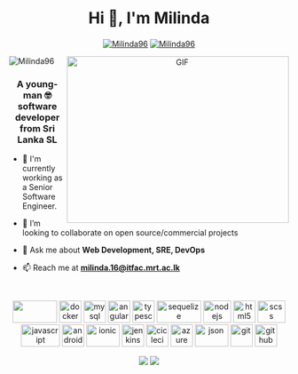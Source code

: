 <h1 align="center">Hi 👋, I'm Milinda</h1>
<p align="center">
    <a href=https://www.linkedin.com/in/milinda-nandasena/ target="blank"><img align="center" src=https://img.shields.io/badge/LinkedIn-0077B5?style=for-the-badge&logo=linkedin&logoColor=white alt="Milinda96"/></a>
    <a href=https://stackoverflow.com/users/10485893/milinda target="blank"><img align="center" src=https://img.shields.io/badge/Stack_Overflow-FE7A16?style=for-the-badge&logo=stack-overflow&logoColor=white alt="Milinda96"/></a>
</p>

<img src="https://komarev.com/ghpvc/?username=Milinda96&label=Profile%20views&color=0e75b6&style=flat" alt="Milinda96" />
<a target="_blank" align="center">
  <img align="right" top="500" height="300" width="400" alt="GIF" src="https://media.giphy.com/media/SWoSkN6DxTszqIKEqv/giphy.gif">
</a>

<h3 align="center">A young-man 🤓 software developer from Sri Lanka SL</h3>

- 🔭 I'm currently working as a Senior Software Engineer.

- 👯 I’m looking to collaborate on open source/commercial projects

- 💬 Ask me about **Web Development, SRE, DevOps**

- 📫 Reach me at **milinda.16@itfac.mrt.ac.lk**
<br/>
<p align="center">
    <img src=https://www.vectorlogo.zone/logos/amazon_aws/amazon_aws-ar21.svg width="80" height="40"/> 
    <img src=https://www.vectorlogo.zone/logos/docker/docker-icon.svg alt=docker width="40" height="40"/> 
    <img src=https://www.vectorlogo.zone/logos/mysql/mysql-official.svg alt=mysql width="40" height="40"/> 
    <img src=https://www.vectorlogo.zone/logos/angular/angular-icon.svg alt=angular width="40" height="40"/> 
    <img src=https://www.vectorlogo.zone/logos/typescriptlang/typescriptlang-icon.svg alt=typescript width="40" height="40"/> 
    <img src=https://www.vectorlogo.zone/logos/sequelizejs/sequelizejs-ar21.svg alt=sequelize width="80" height="40"/> 
    <img src=https://www.vectorlogo.zone/logos/nodejs/nodejs-ar21.svg alt=nodejs width="50" height="40"/>
    <img src=https://www.vectorlogo.zone/logos/w3_html5/w3_html5-icon.svg alt=html5 width="40" height="40"/>
    <img src=https://www.vectorlogo.zone/logos/sass-lang/sass-lang-ar21.svg alt=scss width="50" height="40"/>  
    <img src=https://www.vectorlogo.zone/logos/javascript/javascript-ar21.svg alt=javascript width="70" height="40"/> 
    <img src=https://www.vectorlogo.zone/logos/android/android-official.svg alt=android width="40" height="40"/> 
    <img src=https://www.vectorlogo.zone/logos/ionicframework/ionicframework-ar21.svg alt=ionic width="60" height="40"/> 
    <img src=https://www.vectorlogo.zone/logos/jenkins/jenkins-icon.svg alt=jenkins width="40" height="40"/>  
    <img src=https://www.vectorlogo.zone/logos/circleci/circleci-icon.svg alt=cicleci width="40" height="40"/>  
    <img src=https://www.vectorlogo.zone/logos/microsoft_azure/microsoft_azure-icon.svg alt=azure width="40" height="40"/>  
    <img src=https://www.vectorlogo.zone/logos/json/json-ar21.svg alt=json width="60" height="40"/>   
    <img src=https://www.vectorlogo.zone/logos/git-scm/git-scm-icon.svg alt=git width="40" height="40"/>   
    <img src=https://www.vectorlogo.zone/logos/github/github-icon.svg alt=github width="40" height="40"/> 
</p>
<p align="center"> 
<img src=https://github-readme-stats.vercel.app/api?username=Milinda96&show_icons=true&theme=radical&count_private=true%20alt=Milinda96 /> 
<img src=https://github-readme-stats.vercel.app/api/top-langs/?username=Milinda96&theme=radical%20alt=Milinda96 /> 
</p>
